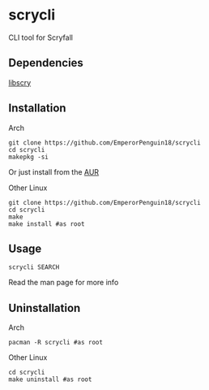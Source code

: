 # scrycli
CLI tool for Scryfall
## Dependencies
[libscry](https://github.com/EmperorPenguin18/libscry)
## Installation

Arch

```
git clone https://github.com/EmperorPenguin18/scrycli
cd scrycli
makepkg -si
```
Or just install from the [AUR](https://aur.archlinux.org/packages/scrycli)

Other Linux

```
git clone https://github.com/EmperorPenguin18/scrycli
cd scrycli
make
make install #as root
```

## Usage

```
scrycli SEARCH
```
Read the man page for more info

## Uninstallation

Arch

```
pacman -R scrycli #as root
```

Other Linux

```
cd scrycli
make uninstall #as root
```
